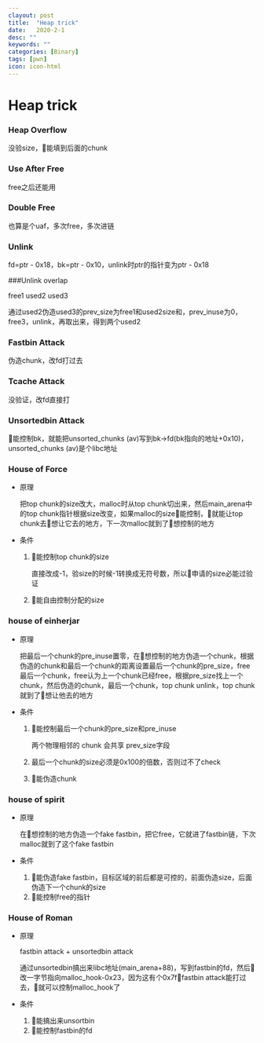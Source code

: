 ```yaml
---
clayout: post
title:  "Heap trick"
date:   2020-2-1
desc: ""
keywords: ""
categories: [Binary]
tags: [pwn]
icon: icon-html
---
```


# Heap trick

### Heap Overflow

没验size，👴能填到后面的chunk

### Use After Free

free之后还能用

### Double Free

也算是个uaf，多次free，多次进链

### Unlink

fd=ptr - 0x18，bk=ptr - 0x10，unlink时ptr的指针变为ptr - 0x18

###Unlink overlap

free1 used2 used3

通过used2伪造used3的prev_size为free1和used2size和，prev_inuse为0，free3，unlink，再取出来，得到两个used2

### Fastbin Attack

伪造chunk，改fd打过去

### Tcache Attack

没验证，改fd直接打

### Unsortedbin Attack

👴能控制bk，就能把unsorted_chunks (av)写到bk->fd(bk指向的地址+0x10)，unsorted_chunks (av)是个libc地址

### House of Force

* 原理

  把top chunk的size改大，malloc时从top chunk切出来，然后main_arena中的top chunk指针根据size改变，如果malloc的size👴能控制，👴就能让top chunk去👴想让它去的地方，下一次malloc就到了👴想控制的地方

* 条件

  1. 👴能控制top chunk的size

     直接改成-1，验size的时候-1转换成无符号数，所以👴申请的size必能过验证

  2. 👴能自由控制分配的size

### house of einherjar

* 原理

  把最后一个chunk的pre_inuse置零，在👴想控制的地方伪造一个chunk，根据伪造的chunk和最后一个chunk的距离设置最后一个chunk的pre_size，free最后一个chunk，free认为上一个chunk已经free，根据pre_size找上一个chunk，然后伪造的chunk，最后一个chunk，top chunk unlink，top chunk就到了👴想让他去的地方

* 条件

  1. 👴能控制最后一个chunk的pre_size和pre_inuse

     两个物理相邻的 chunk 会共享 prev_size字段

  2. 最后一个chunk的size必须是0x100的倍数，否则过不了check

  3. 👴能伪造chunk

### house of spirit

* 原理

  在👴想控制的地方伪造一个fake fastbin，把它free，它就进了fastbin链，下次malloc就到了这个fake fastbin

  

* 条件

  1. 👴能伪造fake fastbin，目标区域的前后都是可控的，前面伪造size，后面伪造下一个chunk的size
  2. 👴能控制free的指针



### House of Roman

* 原理

  fastbin attack + unsortedbin attack

  通过unsortedbin搞出来libc地址(main_arena+88)，写到fastbin的fd，然后👴改一字节指向malloc_hook-0x23，因为这有个0x7f👴fastbin attack能打过去，👴就可以控制malloc_hook了

* 条件

  1. 👴能搞出来unsortbin
  2. 👴能控制fastbin的fd
